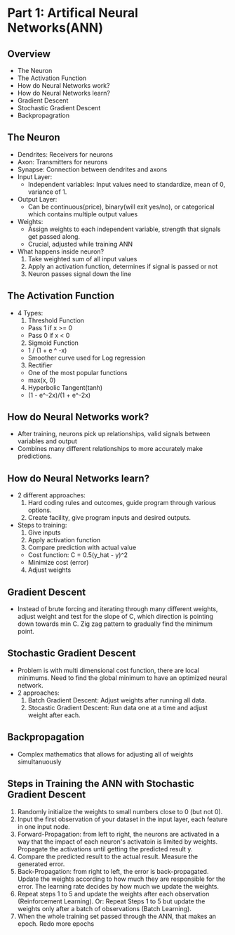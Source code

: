 # Part 1: Artifical Neural Networks(ANN)

## Overview

* The Neuron
* The Activation Function
* How do Neural Networks work?
* How do Neural Networks learn?
* Gradient Descent
* Stochastic Gradient Descent
* Backpropagration

## The Neuron

* Dendrites: Receivers for neurons
* Axon: Transmitters for neurons
* Synapse: Connection between dendrites and axons
* Input Layer:
  - Independent variables: Input values need to standardize, mean of 0, variance of 1.
* Output Layer:
  - Can be continuous(price), binary(will exit yes/no), or categorical which contains multiple output values
* Weights:
  - Assign weights to each independent variable, strength that signals get passed along. 
  - Crucial, adjusted while training ANN
* What happens inside neuron?
  1. Take weighted sum of all input values
  2. Apply an activation function, determines if signal is passed or not
  3. Neuron passes signal down the line

## The Activation Function

* 4 Types:
  1. Threshold Function
    - Pass 1 if x >= 0
    - Pass 0 if x < 0
  2. Sigmoid Function
    - 1 / (1 + e ^ -x)
    - Smoother curve used for Log regression
  3. Rectifier
    - One of the most popular functions
    - max(x, 0)
  4. Hyperbolic Tangent(tanh)
    - (1 - e^-2x)/(1 + e^-2x)

## How do Neural Networks work?

* After training, neurons pick up relationships, valid signals between variables and output
* Combines many different relationships to more accurately make predictions.

## How do Neural Networks learn?

* 2 different approaches:
  1. Hard coding rules and outcomes, guide program through various options.
  2. Create facility, give program inputs and desired outputs.
* Steps to training:
  1. Give inputs
  2. Apply activation function
  3. Compare prediction with actual value
    - Cost function: C = 0.5(y_hat - y)^2
    - Minimize cost (error)
  4. Adjust weights

## Gradient Descent

* Instead of brute forcing and iterating through many different weights, adjust weight and test for the slope of C, which direction is pointing down towards min C. Zig zag pattern to gradually find the minimum point.

## Stochastic Gradient Descent

* Problem is with multi dimensional cost function, there are local minimums. Need to find the global minimum to have an optimized neural network.
* 2 approaches:
  1. Batch Gradient Descent: Adjust weights after running all data.
  2. Stocastic Gradient Descent: Run data one at a time and adjust weight after each.

## Backpropagation

* Complex mathematics that allows for adjusting all of weights simultanuously

## Steps in Training the ANN with Stochastic Gradient Descent

1. Randomly initialize the weights to small numbers close to 0 (but not 0).
2. Input the first observation of your dataset in the input layer, each feature in one input node.
3. Forward-Propagation: from left to right, the neurons are activated in a way that the impact of each neuron's activatoin is limited by weights. Propagate the activations until getting the predicted result y.
4. Compare the predicted result to the actual result. Measure the generated error.
5. Back-Propagation: from right to left, the error is back-propagated. Update the weights according to how much they are responsible for the error. The learning rate decides by how much we update the weights.
6. Repeat steps 1 to 5 and update the weights after each observation (Reinforcement Learning). Or: Repeat Steps 1 to 5 but update the weights only after a batch of observations (Batch Learning).
7. When the whole training set passed through the ANN, that makes an epoch. Redo more epochs